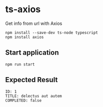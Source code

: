 # ts-axios
Get info from url with Axios

```console
npm install --save-dev ts-node typescript
npm install axios
```

## Start application
```console
npm run start
```

## Expected Result
```console
ID: 1
TITLE: delectus aut autem
COMPLETED: false
```

